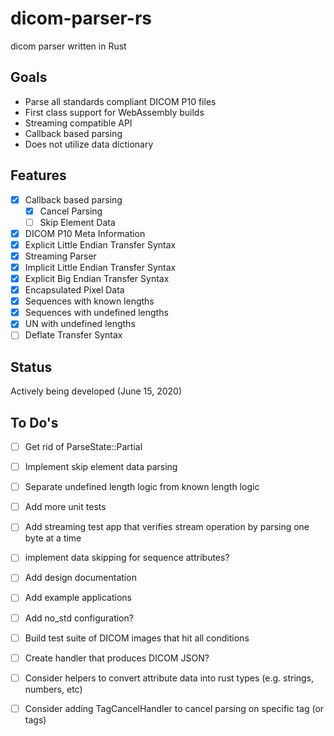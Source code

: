 # dicom-parser-rs
dicom parser written in Rust

## Goals

* Parse all standards compliant DICOM P10 files
* First class support for WebAssembly builds 
* Streaming compatible API
* Callback based parsing
* Does not utilize data dictionary

## Features

* [X] Callback based parsing
    * [X] Cancel Parsing
    * [ ] Skip Element Data
* [X] DICOM P10 Meta Information
* [X] Explicit Little Endian Transfer Syntax
* [X] Streaming Parser
* [X] Implicit Little Endian Transfer Syntax
* [X] Explicit Big Endian Transfer Syntax
* [X] Encapsulated Pixel Data
* [X] Sequences with known lengths
* [X] Sequences with undefined lengths
* [X] UN with undefined lengths
* [ ] Deflate Transfer Syntax

## Status

Actively being developed (June 15, 2020)

## To Do's

* [ ] Get rid of ParseState::Partial
* [ ] Implement skip element data parsing
* [ ] Separate undefined length logic from known length logic
* [ ] Add more unit tests
* [ ] Add streaming test app that verifies stream operation by parsing one byte at a time
* [ ] implement data skipping for sequence attributes?
* [ ] Add design documentation
* [ ] Add example applications
* [ ] Add no_std configuration?
* [ ] Build test suite of DICOM images that hit all conditions
* [ ] Create handler that produces DICOM JSON?
* [ ] Consider helpers to convert attribute data into rust types (e.g. strings, numbers, etc)
* [ ] Consider adding TagCancelHandler to cancel parsing on specific tag (or tags)

